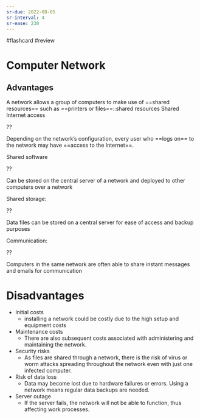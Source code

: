 ```yaml
---
sr-due: 2022-08-05
sr-interval: 4
sr-ease: 230
---
```


#flashcard #review 

# Computer Network

## Advantages

A network allows a group of computers to make use of ==shared resources== such as ==printers or files==::shared resources
Shared Internet access

??

Depending on the network’s configuration, every user who ==logs on== to the network may have ==access to the Internet==.

Shared software

??

Can be stored on the central server of a network and deployed to other computers over a network

Shared storage:

??

Data files can be stored on a central server for ease of access and backup purposes

Communication:

??

Computers in the same network are often able to share instant messages and emails for communication

# Disadvantages

- Initial costs
	- installing a network could be costly due to the high setup and equipment costs
- Maintenance costs
	- There are also subsequent costs associated with administering and maintaining the network.
- Security risks
	- As files are shared through a network, there is the risk of virus or worm attacks spreading throughout the network even with just one infected computer.
- Risk of data loss
	- Data may become lost due to hardware failures or errors. Using a network means regular data backups are needed.
- Server outage
	- If the server fails, the network will not be able to function, thus affecting work processes.